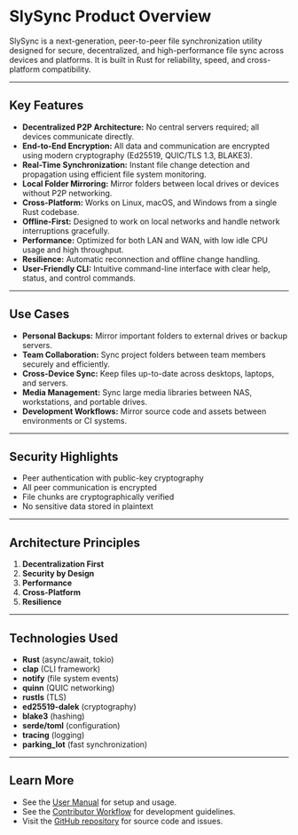 # SlySync Product Overview

SlySync is a next-generation, peer-to-peer file synchronization utility designed for secure, decentralized, and high-performance file sync across devices and platforms. It is built in Rust for reliability, speed, and cross-platform compatibility.

---

## Key Features

- **Decentralized P2P Architecture:** No central servers required; all devices communicate directly.
- **End-to-End Encryption:** All data and communication are encrypted using modern cryptography (Ed25519, QUIC/TLS 1.3, BLAKE3).
- **Real-Time Synchronization:** Instant file change detection and propagation using efficient file system monitoring.
- **Local Folder Mirroring:** Mirror folders between local drives or devices without P2P networking.
- **Cross-Platform:** Works on Linux, macOS, and Windows from a single Rust codebase.
- **Offline-First:** Designed to work on local networks and handle network interruptions gracefully.
- **Performance:** Optimized for both LAN and WAN, with low idle CPU usage and high throughput.
- **Resilience:** Automatic reconnection and offline change handling.
- **User-Friendly CLI:** Intuitive command-line interface with clear help, status, and control commands.

---

## Use Cases

- **Personal Backups:** Mirror important folders to external drives or backup servers.
- **Team Collaboration:** Sync project folders between team members securely and efficiently.
- **Cross-Device Sync:** Keep files up-to-date across desktops, laptops, and servers.
- **Media Management:** Sync large media libraries between NAS, workstations, and portable drives.
- **Development Workflows:** Mirror source code and assets between environments or CI systems.

---

## Security Highlights

- Peer authentication with public-key cryptography
- All peer communication is encrypted
- File chunks are cryptographically verified
- No sensitive data stored in plaintext

---

## Architecture Principles

1. **Decentralization First**
2. **Security by Design**
3. **Performance**
4. **Cross-Platform**
5. **Resilience**

---

## Technologies Used

- **Rust** (async/await, tokio)
- **clap** (CLI framework)
- **notify** (file system events)
- **quinn** (QUIC networking)
- **rustls** (TLS)
- **ed25519-dalek** (cryptography)
- **blake3** (hashing)
- **serde/toml** (configuration)
- **tracing** (logging)
- **parking_lot** (fast synchronization)

---

## Learn More

- See the [User Manual](./MANUAL.md) for setup and usage.
- See the [Contributor Workflow](./CONTRIBUTOR_WORKFLOW.md) for development guidelines.
- Visit the [GitHub repository](https://github.com/your-org/slysync) for source code and issues.
